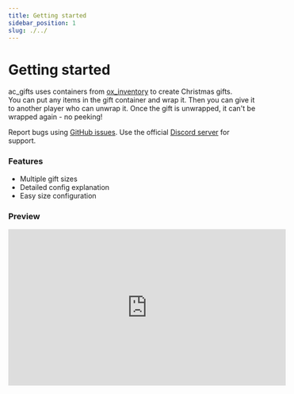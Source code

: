 ```yaml
---
title: Getting started
sidebar_position: 1
slug: ./../
---
```


# Getting started
ac_gifts uses containers from [ox_inventory](https://github.com/overextended/ox_inventory) to create Christmas gifts.  
You can put any items in the gift container and wrap it. Then you can give it to another player who can unwrap it. Once the gift is unwrapped, it can't be wrapped again - no peeking!

Report bugs using [GitHub issues](https://github.com/acscripts/ac_gifts/issues). Use the official [Discord server](https://discord.gg/2ZezMw2xvR) for support.

### Features
- Multiple gift sizes
- Detailed config explanation
- Easy size configuration

### Preview
<iframe width="560" height="315" src="https://www.youtube.com/embed/zzu1RAk8A4U" title="YouTube video player" frameborder="0" allow="accelerometer; autoplay; clipboard-write; encrypted-media; gyroscope; picture-in-picture" allowfullscreen></iframe>
